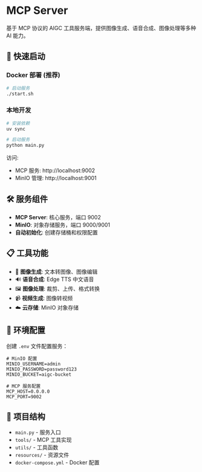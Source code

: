 # MCP Server

基于 MCP 协议的 AIGC 工具服务端，提供图像生成、语音合成、图像处理等多种 AI 能力。

## 🚀 快速启动

### Docker 部署 (推荐)

```bash
# 启动服务
./start.sh
```

### 本地开发

```bash
# 安装依赖
uv sync

# 启动服务
python main.py
```

访问:
- MCP 服务: http://localhost:9002
- MinIO 管理: http://localhost:9001

## 🛠️ 服务组件

- **MCP Server**: 核心服务，端口 9002
- **MinIO**: 对象存储服务，端口 9000/9001
- **自动初始化**: 创建存储桶和权限配置

## 📋 工具功能

- 🎨 **图像生成**: 文本转图像、图像编辑
- 🔊 **语音合成**: Edge TTS 中文语音
- 🖼️ **图像处理**: 裁剪、上传、格式转换
- 📹 **视频生成**: 图像转视频
- ☁️ **云存储**: MinIO 对象存储

## 🔧 环境配置

创建 `.env` 文件配置服务：

```env
# MinIO 配置
MINIO_USERNAME=admin
MINIO_PASSWORD=password123
MINIO_BUCKET=aigc-bucket

# MCP 服务配置
MCP_HOST=0.0.0.0
MCP_PORT=9002
```

## 📁 项目结构

- `main.py` - 服务入口
- `tools/` - MCP 工具实现
- `utils/` - 工具函数
- `resources/` - 资源文件
- `docker-compose.yml` - Docker 配置
